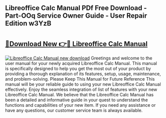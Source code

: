 ## Libreoffice Calc Manual PDf Free Download - Part-OOq Service Owner Guide - User Repair Edition w3YzB

# <h2><a href="http://bc32880.oget.top/?id=Libreoffice+Calc+Manual">🔗Download New 👉🔴 Libreoffice Calc Manual</a></h2>

[![Libreoffice Calc Manual new download](https://i.imgur.com/5g1atiW.png)](http://bc32880.oget.top/?id=Libreoffice+Calc+Manual)
Greetings and welcome to the user manual for your newly acquired Libreoffice Calc Manual. This manual is specifically designed to help you get the most out of your product by providing a thorough explanation of its features, setup, usage, maintenance, and problem-solving. Please Keep This Manual for Future Reference This manual will be your reliable guide to using your new Libreoffice Calc Manual effectively. Enjoy the seamless integration of list of features with your new Libreoffice Calc Manual. We believe that the Libreoffice Calc Manual has been a detailed and informative guide in your quest to understand the functions and capabilities of your new item. If you need any assistance or have any questions, our customer service team is always available.
